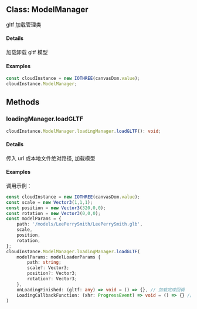 ## Class: ModelManager

gltf 加载管理类

#### Details

加载卸载 gltf 模型

#### Examples

```ts
const cloudInstance = new IOTHREE(canvasDom.value);
cloudInstance.ModelManager;
```

## Methods

### loadingManager.loadGLTF

```ts
cloudInstance.ModelManager.loadingManager.loadGLTF(): void;
```

#### Details

传入 url 或本地文件绝对路径, 加载模型

#### Examples

调用示例：

```ts
const cloudInstance = new IOTHREE(canvasDom.value);
const scale = new Vector3(1,1,1);
const position = new Vector3(320,0,0);
const rotation = new Vector3(0,0,0);
const modelParams = {
    path: '/models/LeePerrySmith/LeePerrySmith.glb',
    scale,
    position,
    rotation,
};
cloudInstance.ModelManager.loadingManager.loadGLTF(
    modelParams: modelLoaderParams {
        path: string;
        scale?: Vector3;
        position?: Vector3;
        rotation?: Vector3;
    },
    onLoadingFinished: (gltf: any) => void = () => {}, // 加载完成回调
    LoadingCallbackFunction: (xhr: ProgressEvent) => void = () => {} // 加载中回调
)
```
